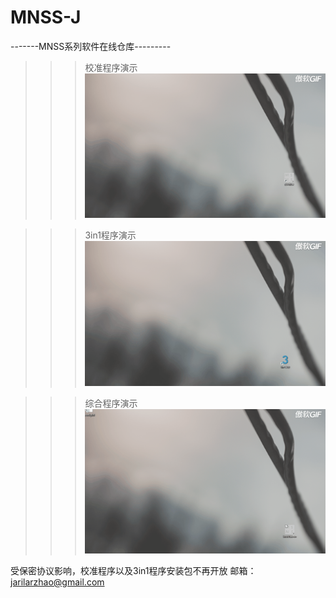 # MNSS-J
-------MNSS系列软件在线仓库---------



>>>校准程序演示
![image](https://github.com/Jarilar/MNSS-J/blob/master/%E6%A0%A1%E5%87%86%E7%A8%8B%E5%BA%8F.gif)

>>>3in1程序演示
![image](https://github.com/Jarilar/MNSS-J/blob/master/3in1%E7%A8%8B%E5%BA%8F.gif)

>>>综合程序演示
![image](https://github.com/Jarilar/MNSS-J/blob/master/%E7%BB%BC%E5%90%88%E7%BB%88%E7%AB%AF.gif)


受保密协议影响，校准程序以及3in1程序安装包不再开放
邮箱：jarilarzhao@gmail.com
